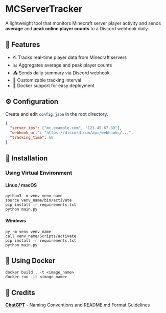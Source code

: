# MCServerTracker
A lightweight tool that monitors Minecraft server player activity and sends **average** and **peak online player counts** to a Discord webhook daily.
## 📌 Features
- ⛏️ Tracks real-time player data from Minecraft servers
- 📊 Aggregates average and peak player counts
- 📤 Sends daily summary via Discord webhook
- 🔁 Customizable tracking interval
- 🐳 Docker support for easy deployment
## ⚙ Configuration
Create and edit `config.json` in the root directory.
```json
{
  "server_ips": ["mc.example.com", "123.45.67.89"],
  "webhook_url": "https://discord.com/api/webhooks/...",
  "tracking_time": 60
}
```
## 🚀 Installation
### Using Virtual Environment
#### Linux / macOS
```
python3 -m venv venv_name
source venv_name/bin/activate
pip install -r requirements.txt
python main.py
```
#### Windows
```
py -m venv venv_name
call venv_name/Scripts/activate
pip install -r requirements.txt
python main.py
```
## 🐳 Using Docker
```
docker build . -t <image_name>
docker run -it <image_name>
```
## 👥 Credits
[**ChatGPT**](https://chatgpt.com/) - Naming Conventions and README.md Format Guidelines
